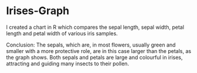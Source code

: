# Irises-Graph
I created a chart in R which compares the sepal length, sepal width, petal length and petal width of various iris samples.

Conclusion:
The sepals, which are, in most flowers, usually green and smaller with a more protective role, are in this case larger than the petals, as the graph shows. Both sepals and petals are large and colourful in irises, attracting and guiding many insects to their pollen.
